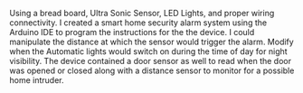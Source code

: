 Using a bread board, Ultra Sonic Sensor, LED Lights, and proper wiring connectivity. I created a smart home security alarm system using the Arduino IDE to program the instructions for the the device. I could manipulate the distance at which the sensor would trigger the alarm. Modify when the Automatic lights would switch on during the time of day for night visibility. The device contained a door sensor as well to read when the door was opened or closed along with a distance sensor to monitor for a possible home intruder.
